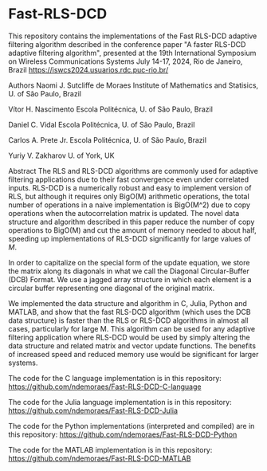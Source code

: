 # Fast-RLS-DCD
This repository contains the implementations of the Fast RLS-DCD adaptive filtering algorithm described in the conference paper "A faster RLS-DCD adaptive filtering algorithm", presented at the 19th International Symposium on Wireless Communications Systems July 14-17, 2024, Rio de Janeiro, Brazil https://iswcs2024.usuarios.rdc.puc-rio.br/

Authors
Naomi J. Sutcliffe de Moraes
Institute of Mathematics and Statisics, U. of São Paulo, Brazil

Vítor H. Nascimento
Escola Politécnica, U. of São Paulo, Brazil

Daniel C. Vidal
Escola Politécnica, U. of São Paulo, Brazil

Carlos A. Prete Jr.
Escola Politécnica, U. of São Paulo, Brazil

Yuriy V. Zakharov
U. of York, UK

Abstract
The RLS and RLS-DCD algorithms are commonly used for adaptive filtering applications due to their fast convergence even under correlated inputs.  RLS-DCD is a numerically robust and easy to implement version of RLS, but although it requires only BigO(M) arithmetic operations, the total number of operations in a naive implementation is BigO(M^2) due to copy operations when the autocorrelation matrix is updated. The novel data structure and algorithm described in this paper reduce the number of copy operations to BigO(M) and cut the amount of memory needed to about half, speeding up implementations of RLS-DCD significantly for large values of $M$.

In order to capitalize on the special form of the update equation, we store the matrix along its diagonals in what we call the Diagonal Circular-Buffer (DCB) Format. We use a jagged array structure in which each element is a circular buffer representing one diagonal of the original matrix.

We implemented the data structure and algorithm in C, Julia, Python and MATLAB, and show that the fast RLS-DCD algorithm (which uses the DCB data structure) is faster than the RLS or RLS-DCD algorithms in almost all cases, particularly for large M.  This algorithm can be used for any adaptive filtering application where RLS-DCD would be used by simply altering the data structure and related matrix and vector update functions. The benefits of increased speed and reduced memory use would be significant for larger systems.

The code for the C language implementation is in this repository:
https://github.com/ndemoraes/Fast-RLS-DCD-C-language

The code for the Julia language implementation is in this repository:
https://github.com/ndemoraes/Fast-RLS-DCD-Julia

The code for the Python implementations (interpreted and compiled) are in this repository:
https://github.com/ndemoraes/Fast-RLS-DCD-Python

The code for the MATLAB implementation is in this repository:
https://github.com/ndemoraes/Fast-RLS-DCD-MATLAB
